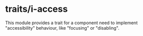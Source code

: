 # traits/i-access

This module provides a trait for a component need to implement "accessibility" behaviour, like "focusing" or "disabling".
